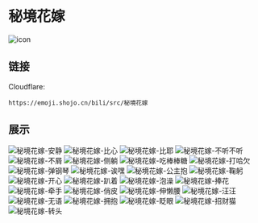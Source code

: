 # 秘境花嫁
![icon](https://emoji.shojo.cn/bili/src/秘境花嫁/icon.png)
## 链接
Cloudflare:
```
https://emoji.shojo.cn/bili/src/秘境花嫁
```
## 展示
![秘境花嫁-安静](https://emoji.shojo.cn/bili/src/秘境花嫁/秘境花嫁-安静.png)
![秘境花嫁-比心](https://emoji.shojo.cn/bili/src/秘境花嫁/秘境花嫁-比心.png)
![秘境花嫁-比耶](https://emoji.shojo.cn/bili/src/秘境花嫁/秘境花嫁-比耶.png)
![秘境花嫁-不听不听](https://emoji.shojo.cn/bili/src/秘境花嫁/秘境花嫁-不听不听.png)
![秘境花嫁-不屑](https://emoji.shojo.cn/bili/src/秘境花嫁/秘境花嫁-不屑.png)
![秘境花嫁-侧躺](https://emoji.shojo.cn/bili/src/秘境花嫁/秘境花嫁-侧躺.png)
![秘境花嫁-吃棒棒糖](https://emoji.shojo.cn/bili/src/秘境花嫁/秘境花嫁-吃棒棒糖.png)
![秘境花嫁-打哈欠](https://emoji.shojo.cn/bili/src/秘境花嫁/秘境花嫁-打哈欠.png)
![秘境花嫁-弹钢琴](https://emoji.shojo.cn/bili/src/秘境花嫁/秘境花嫁-弹钢琴.png)
![秘境花嫁-诶嘿](https://emoji.shojo.cn/bili/src/秘境花嫁/秘境花嫁-诶嘿.png)
![秘境花嫁-公主抱](https://emoji.shojo.cn/bili/src/秘境花嫁/秘境花嫁-公主抱.png)
![秘境花嫁-鞠躬](https://emoji.shojo.cn/bili/src/秘境花嫁/秘境花嫁-鞠躬.png)
![秘境花嫁-开心](https://emoji.shojo.cn/bili/src/秘境花嫁/秘境花嫁-开心.png)
![秘境花嫁-趴着](https://emoji.shojo.cn/bili/src/秘境花嫁/秘境花嫁-趴着.png)
![秘境花嫁-泡澡](https://emoji.shojo.cn/bili/src/秘境花嫁/秘境花嫁-泡澡.png)
![秘境花嫁-捧花](https://emoji.shojo.cn/bili/src/秘境花嫁/秘境花嫁-捧花.png)
![秘境花嫁-牵手](https://emoji.shojo.cn/bili/src/秘境花嫁/秘境花嫁-牵手.png)
![秘境花嫁-俏皮](https://emoji.shojo.cn/bili/src/秘境花嫁/秘境花嫁-俏皮.png)
![秘境花嫁-伸懒腰](https://emoji.shojo.cn/bili/src/秘境花嫁/秘境花嫁-伸懒腰.png)
![秘境花嫁-汪汪](https://emoji.shojo.cn/bili/src/秘境花嫁/秘境花嫁-汪汪.png)
![秘境花嫁-无语](https://emoji.shojo.cn/bili/src/秘境花嫁/秘境花嫁-无语.png)
![秘境花嫁-拥抱](https://emoji.shojo.cn/bili/src/秘境花嫁/秘境花嫁-拥抱.png)
![秘境花嫁-眨眼](https://emoji.shojo.cn/bili/src/秘境花嫁/秘境花嫁-眨眼.png)
![秘境花嫁-招财猫](https://emoji.shojo.cn/bili/src/秘境花嫁/秘境花嫁-招财猫.png)
![秘境花嫁-转头](https://emoji.shojo.cn/bili/src/秘境花嫁/秘境花嫁-转头.png)
